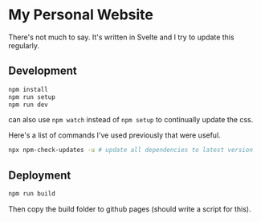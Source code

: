 # My Personal Website

There's not much to say.
It's written in Svelte and I try to update this regularly.

## Development

```bash
npm install
npm run setup
npm run dev
```

can also use ``npm watch`` instead of ``npm setup`` to continually update the css.

Here's a list of commands I've used previously that were useful.

```bash
npx npm-check-updates -u # update all dependencies to latest version 
```

## Deployment

```bash
npm run build
```

Then copy the build folder to github pages (should write a script for this).
